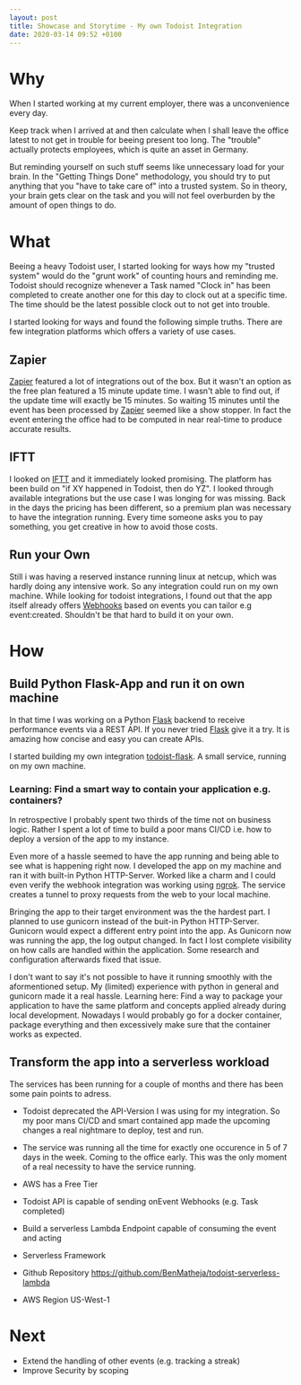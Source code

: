 ```yaml
---
layout: post
title: Showcase and Storytime - My own Todoist Integration
date: 2020-03-14 09:52 +0100
---
```

# Why
When I started working at my current employer, there was a unconvenience every day.

Keep track when I arrived at and then calculate when I shall leave the office latest to not get in trouble for beeing present too long. 
The "trouble" actually protects employees, which is quite an asset in Germany. 

But reminding yourself on such stuff seems like unnecessary load for your brain. In the "Getting Things Done" methodology, you should try to put anything that you "have to take care of" into a trusted system.
So in theory, your brain gets clear on the task and you will not feel overburden by the amount of open things to do.

# What
Beeing a heavy Todoist user, I started looking for ways how my "trusted system" would do the "grunt work" of counting hours and reminding me.
Todoist should recognize whenever a Task named "Clock in" has been completed to create another one for this day to clock out at a specific time. The time should be the latest possible clock out to not get into trouble.

I started looking for ways and found the following simple truths. There are few integration platforms which offers a variety of use cases.

## Zapier
[Zapier](https://zapier.com/apps/todoist/integrations) featured a lot of integrations out of the box.
But it wasn't an option as the free plan featured a 15 minute update time. 
I wasn't able to find out, if the update time will exactly be 15 minutes. So waiting 15 minutes until the event has been processed by [Zapier](https://zapier.com/apps/todoist/integrations) seemed like a show stopper. In fact the event entering the office had to be computed in near real-time to produce accurate results.

## IFTT
I looked on [IFTT](https://ifttt.com/todoist) and it immediately looked promising.
The platform has been build on "if XY happened in Todoist, then do YZ". I looked through available integrations but the use case I was longing for was missing. Back in the days the pricing has been different, so a premium plan was necessary to have the integration running.
Every time someone asks you to pay something, you get creative in how to avoid those costs.

## Run your Own
Still i was having a reserved instance running linux at netcup, which was hardly doing any intensive work.
So any integration could run on my own machine. While looking for todoist integrations, I found out that the app itself already offers [Webhooks](https://developer.todoist.com/sync/v8/#webhooks) based on events you can tailor e.g event:created. Shouldn't be that hard to build it on your own.

# How

## Build Python Flask-App and run it on own machine
In that time I was working on a Python [Flask](https://github.com/pallets/flask) backend to receive performance events via a REST API. If you never tried [Flask](https://github.com/pallets/flask) give it a try. It is amazing how concise and easy you can create APIs.

I started building my own integration [todoist-flask](https://github.com/BenMatheja/todoist-flask). A small service, running on my own machine.

### Learning: Find a smart way to contain your application e.g. containers?
In retrospective I probably spent two thirds of the time not on business logic.
Rather I spent a lot of time to build a poor mans CI/CD i.e. how to deploy a version of the app to my instance.

Even more of a hassle seemed to have the app running and being able to see what is happening right now. I developed the app on my machine and ran it with built-in Python HTTP-Server.
Worked like a charm and I could even verify the webhook integration was working using [ngrok](https://ngrok.com/). 
The service creates a tunnel to proxy requests from the web to your local machine. 

Bringing the app to their target environment was the the hardest part.
I planned to use gunicorn instead of the buit-in Python HTTP-Server. Gunicorn would expect a different entry point into the app. As Gunicorn now was running the app, the log output changed. In fact I lost complete visibility on how calls are handled within the application. Some research and configuration afterwards fixed that issue.

I don't want to say it's not possible to have it running smoothly with the aformentioned setup. My (limited) experience with python in general and gunicorn made it a real hassle. 
Learning here: Find a way to package your application to have the same platform and concepts applied already during local development. Nowadays I would probably go for a docker container, package everything and then excessively make sure that the container works as expected.

## Transform the app into a serverless workload
The services has been running for a couple of months and there has been some pain points to adress.

* Todoist deprecated the API-Version I was using for my integration. So my poor mans CI/CD and smart contained app made the upcoming changes a real nightmare to deploy, test and run.
* The service was running all the time for exactly one occurence in 5 of 7 days in the week. Coming to the office early. This was the only moment of a real necessity to have the service running.




* AWS has a Free Tier
* Todoist API is capable of sending onEvent Webhooks (e.g. Task completed)
* Build a serverless Lambda Endpoint capable of consuming the event and acting

* Serverless Framework
* Github Repository https://github.com/BenMatheja/todoist-serverless-lambda
* AWS Region US-West-1

# Next
* Extend the handling of other events (e.g. tracking a streak)
* Improve Security by scoping